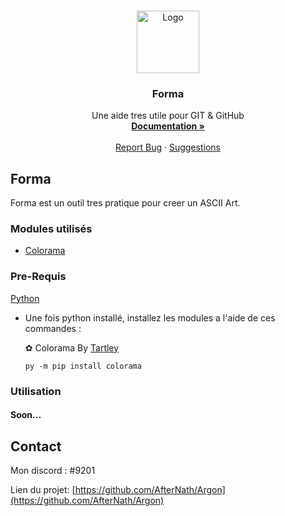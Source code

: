 <!-- PROJECT LOGO -->
<br />
<p align="center">
  <a href="#">
    <img src="https://i.ibb.co/ncCsJk9/Omega-Forma.png" alt="Logo" width="100" height="100">
  </a>

  <h3 align="center">Forma</h3>

  <p align="center">
    Une aide tres utile pour GIT & GitHub
    <br />
    <a href="#"><strong>Documentation »</strong></a>
    <br />
    <br />
    <a href="https://github.com/AfterNath/Forma/issues">Report Bug</a>
    ·
    <a href="https://github.com/AfterNath/Forma/issues">Suggestions</a>
  </p>
</p>

<!-- ABOUT THE PROJECT -->
## Forma

Forma est un outil tres pratique pour creer un ASCII Art. 

### Modules utilisés

* [Colorama](https://pypi.org/project/colorama/)



### Pre-Requis
[Python](https://www.python.org/)

- Une fois python installé, installez les modules a l'aide de ces commandes :
  
  ✿ Colorama By [Tartley](https://github.com/tartley)
  ```
  py -m pip install colorama
  ```

  

### Utilisation

#### Soon...


<!-- CONTACT -->
## Contact

Mon discord : </AfterNath>#9201

Lien du projet: [https://github.com/AfterNath/Argon](https://github.com/AfterNath/Argon)





<!-- MARKDOWN LINKS & IMAGES -->
<!-- https://www.markdownguide.org/basic-syntax/#reference-style-links -->
[contributors-shield]: https://img.shields.io/github/contributors/othneildrew/Best-README-Template.svg?style=for-the-badge
[contributors-url]: https://github.com/othneildrew/Best-README-Template/graphs/contributors
[forks-shield]: https://img.shields.io/github/forks/othneildrew/Best-README-Template.svg?style=for-the-badge
[forks-url]: https://github.com/othneildrew/Best-README-Template/network/members
[stars-shield]: https://img.shields.io/github/stars/othneildrew/Best-README-Template.svg?style=for-the-badge
[stars-url]: https://github.com/othneildrew/Best-README-Template/stargazers
[issues-shield]: https://img.shields.io/github/issues/othneildrew/Best-README-Template.svg?style=for-the-badge
[issues-url]: https://github.com/othneildrew/Best-README-Template/issues
[license-shield]: https://img.shields.io/github/license/othneildrew/Best-README-Template.svg?style=for-the-badge
[license-url]: https://github.com/othneildrew/Best-README-Template/blob/master/LICENSE.txt
[linkedin-shield]: https://img.shields.io/badge/-LinkedIn-black.svg?style=for-the-badge&logo=linkedin&colorB=555
[linkedin-url]: https://linkedin.com/in/othneildrew
[product-screenshot]: images/screenshot.png


